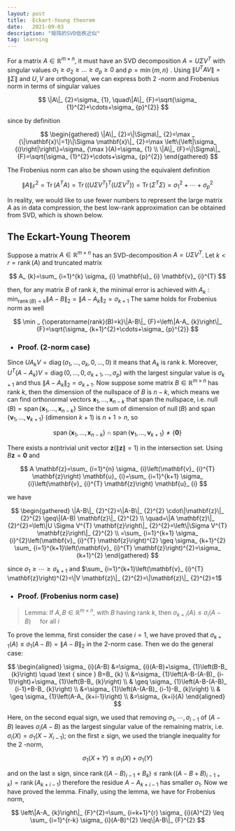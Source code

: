 ```yaml
---
layout: post
title:  Eckart-Young theorem
date:   2021-09-03 
description: "矩阵的SVD低秩近似"
tag: learning
---
```


For a matrix $A \in \mathbb{R}^{m \times n}$, it must have an SVD decomposition $A=U \Sigma V^{T}$ with singular values $\sigma_ {1} \geq \sigma_ {2} \geq \ldots \geq \sigma_ {p} \geq 0$ and $p=\min \{m, n\}$ . Using $\left\|U^{T} A V\right\|=\|\Sigma\|$ and $U, V$ are orthogonal, we can express both 2 -norm and Frobenius norm in terms of singular values

$$
\|A\|_ {2}=\sigma_ {1}, \quad\|A\|_ {F}=\sqrt{\sigma_ {1}^{2}+\cdots+\sigma_ {p}^{2}}
$$

since by definition

$$
\begin{gathered}
\|A\|_ {2}=\|\Sigma\|_ {2}=\max _ {\|\mathbf{x}\|=1}\|\Sigma \mathbf{x}\|_ {2}=\max \left\{\left|\sigma_ {i}\right|\right\}=\sigma_ {\max }(A)=\sigma_ {1} \\
\|A\|_ {F}=\|\Sigma\|_ {F}=\sqrt{\sigma_ {1}^{2}+\cdots+\sigma_ {p}^{2}}
\end{gathered}
$$

The Frobenius norm can also be shown using the equivalent definition

$$
\|A\|_ {F}^{2}=\operatorname{Tr}\left(A^{T} A\right)=\operatorname{Tr}\left(\left(U \Sigma V^{T}\right)^{T}\left(U \Sigma V^{T}\right)\right)=\operatorname{Tr}\left(\Sigma^{T} \Sigma\right)=\sigma_ {1}^{2}+\cdots+\sigma_ {p}^{2}
$$

In reality, we would like to use fewer numbers to represent the large matrix $A$ as in data compression, the best low-rank approximation can be obtained from SVD, which is shown below.

## The Eckart-Young Theorem

Suppose a matrix $A \in \mathbb{R}^{m \times n}$ has an SVD-decomposition $A=U \Sigma V^{T}$. Let $k<r=\operatorname{rank}(A)$ and truncated matrix

$$
A_ {k}=\sum_ {i=1}^{k} \sigma_ {i} \mathbf{u}_ {i} \mathbf{v}_ {i}^{T}
$$

then, for any matrix $B$ of rank $k$, the minimal error is achieved with $A_ {k}$ : $\min _ {\operatorname{rank}(B)=k}\|A-B\|_ {2}=\left\|A-A_ {k}\right\|_ {2}=\sigma_ {k+1}$
The same holds for Frobenius norm as well

$$
\min _ {\operatorname{rank}(B)=k}\|A-B\|_ {F}=\left\|A-A_ {k}\right\|_ {F}=\sqrt{\sigma_ {k+1}^{2}+\cdots+\sigma_ {p}^{2}}
$$

- ### Proof. (2-norm case)

Since $U A_ {k} V=\operatorname{diag}\left(\sigma_ {1}, \ldots, \sigma_ {k}, 0, \ldots, 0\right)$ it means that $A_ {k}$ is rank $k$. Moreover, $U^{T}\left(A-A_ {k}\right) V=\operatorname{diag}\left(0, \ldots, 0, \sigma_ {k+1}, \ldots, \sigma_ {p}\right)$ with the largest singular value is $\sigma_ {k+1}$ and thus $\left\|A-A_ {k}\right\|_ {2}=\sigma_ {k+1}$.
Now suppose some matrix $B \in \mathbb{R}^{m \times n}$ has rank $k$, then the dimension of the nullspace of $B$ is $n-k$, which means we can find orthonormal vectors $\mathbf{x}_ {1}, \ldots, \mathbf{x}_ {n-k}$ that span the nullspace, i.e. $\operatorname{null}(B) = \operatorname{span} \left\{ \mathbf{x}_ {1}, \ldots, \mathbf{x}_ {n-k}\right\}$ Since the sum of dimension of $\operatorname{null}(B)$ and $\operatorname{span}\left\{\mathbf{v}_ {1}, \ldots, \mathbf{v}_ {k+1}\right\}$ (dimension $k+1)$ is $n+1>n$, so

$$
\operatorname{span}\left\{\mathbf{x}_ {1}, \ldots, \mathbf{x}_ {n-k}\right\} \cap \operatorname{span}\left\{\mathbf{v}_ {1}, \ldots, \mathbf{v}_ {k+1}\right\} \neq\{\mathbf{0}\}
$$

There exists a nontrivial unit vector $\mathbf{z}(\|\mathbf{z}\|=1)$ in the intersection set. Using $B \mathbf{z}=\mathbf{0}$ and

$$
A \mathbf{z}=\sum_ {i=1}^{n} \sigma_ {i}\left(\mathbf{v}_ {i}^{T} \mathbf{z}\right) \mathbf{u}_ {i}=\sum_ {i=1}^{k+1} \sigma_ {i}\left(\mathbf{v}_ {i}^{T} \mathbf{z}\right) \mathbf{u}_ {i}
$$

we have

$$
\begin{gathered}
\|A-B\|_ {2}^{2}=\|A-B\|_ {2}^{2} \cdot\|\mathbf{z}\|_ {2}^{2} \geq\|(A-B) \mathbf{z}\|_ {2}^{2} \\
\quad=\|A \mathbf{z}\|_ {2}^{2}=\left\|U \Sigma V^{T} \mathbf{z}\right\|_ {2}^{2}=\left\|\Sigma V^{T} \mathbf{z}\right\|_ {2}^{2} \\
=\sum_ {i=1}^{k+1} \sigma_ {i}^{2}\left(\mathbf{v}_ {i}^{T} \mathbf{z}\right)^{2} \geq \sigma_ {k+1}^{2} \sum_ {i=1}^{k+1}\left(\mathbf{v}_ {i}^{T} \mathbf{z}\right)^{2}=\sigma_ {k+1}^{2}
\end{gathered}
$$

since $\sigma_ {1} \geq \cdots \geq \sigma_ {k+1}$ and $\sum_ {i=1}^{k+1}\left(\mathbf{v}_ {i}^{T} \mathbf{z}\right)^{2}=\|V \mathbf{z}\|_ {2}^{2}=\|\mathbf{z}\|_ {2}^{2}=1$

- ### Proof. (Frobenius norm case)

> Lemma: If $A, B \in \mathbb{R}^{m \times n}$, with $B$ having rank $k$, then $\sigma_ {k+i}(A) \leq \sigma_ {i}(A-B) \quad$ for all $i$

To prove the lemma, first consider the case $i=1$, we have proved that $\sigma_ {k+1}(A) \leq \sigma_ {1}(A-B)=\|A-B\|_ {2}$ in the 2-norm case. Then we do the general case:

$$
\begin{aligned}
\sigma_ {i}(A-B) &=\sigma_ {i}(A-B)+\sigma_ {1}\left(B-B_ {k}\right) \quad \text { since } B=B_ {k} \\
&=\sigma_ {1}\left(A-B-(A-B)_ {i-1}\right)+\sigma_ {1}\left(B-B_ {k}\right) \\
& \geq \sigma_ {1}\left(A-B-(A-B)_ {i-1}+B-B_ {k}\right) \\
&=\sigma_ {1}\left(A-(A-B)_ {i-1}-B_ {k}\right) \\
& \geq \sigma_ {1}\left(A-A_ {k+i-1}\right) \\
&=\sigma_ {k+i}(A)
\end{aligned}
$$

Here, on the second equal sign, we used that removing $\sigma_ {1}, \cdots, \sigma_ {i-1}$ of $(A-B)$ leaves $\sigma_ {i}(A-B)$ as the largest singular value of the remaining matrix, i.e. $\sigma_ {i}(X)=\sigma_ {1}\left(X-X_ {i-1}\right) ;$
on the first $\geq$ sign, we used the triangle inequality for the 2 -norm,

$$
\sigma_ {1}(X+Y) \leq \sigma_ {1}(X)+\sigma_ {1}(Y)
$$

and on the last $\geq$ sign, since $\operatorname{rank}\left((A-B)_ {i-1}+B_ {k}\right) \leq \operatorname{rank}\left((A-B+B)_ {i-1+k}\right)=\operatorname{rank}\left(A_ {k+i-1}\right)$ therefore the residue $A-A_ {k+i-1}$ has smaller $\sigma_ {1}$. Now we have proved the lemma.
Finally, using the lemma, we have for Frobenius norm,

$$
\left\|A-A_ {k}\right\|_ {F}^{2}=\sum_ {i=k+1}^{r} \sigma_ {i}(A)^{2} \leq \sum_ {i=1}^{r-k} \sigma_ {i}(A-B)^{2} \leq\|A-B\|_ {F}^{2}
$$